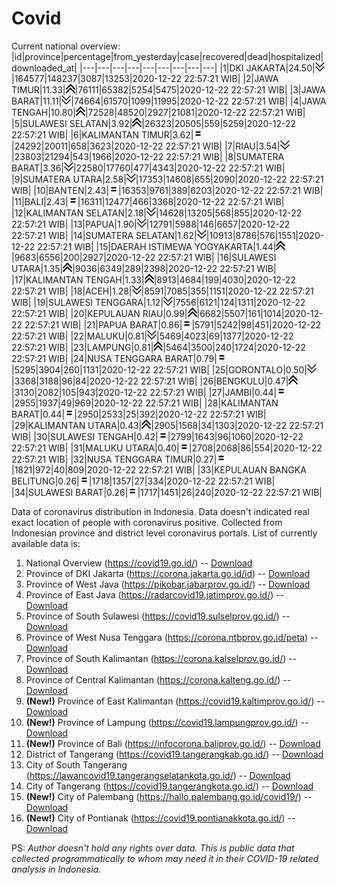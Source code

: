 # Covid
Current national overview:
|id|province|percentage|from_yesterday|case|recovered|dead|hospitalized|downloaded_at|
|---|---|---|---|---|---|---|---|---|
|1|DKI JAKARTA|24.50|![down](https://github.com/ariefrachmannn/covid/raw/master/img/rsz_down.png)|164577|148237|3087|13253|2020-12-22 22:57:21 WIB|
|2|JAWA TIMUR|11.33|![up](https://github.com/ariefrachmannn/covid/raw/master/img/rsz_img_186982.png)|76111|65382|5254|5475|2020-12-22 22:57:21 WIB|
|3|JAWA BARAT|11.11|![down](https://github.com/ariefrachmannn/covid/raw/master/img/rsz_down.png)|74664|61570|1099|11995|2020-12-22 22:57:21 WIB|
|4|JAWA TENGAH|10.80|![up](https://github.com/ariefrachmannn/covid/raw/master/img/rsz_img_186982.png)|72528|48520|2927|21081|2020-12-22 22:57:21 WIB|
|5|SULAWESI SELATAN|3.92|![up](https://github.com/ariefrachmannn/covid/raw/master/img/rsz_img_186982.png)|26323|20505|559|5259|2020-12-22 22:57:21 WIB|
|6|KALIMANTAN TIMUR|3.62|![equal](https://github.com/ariefrachmannn/covid/raw/master/img/rsz_equal.png)|24292|20011|658|3623|2020-12-22 22:57:21 WIB|
|7|RIAU|3.54|![down](https://github.com/ariefrachmannn/covid/raw/master/img/rsz_down.png)|23803|21294|543|1966|2020-12-22 22:57:21 WIB|
|8|SUMATERA BARAT|3.36|![down](https://github.com/ariefrachmannn/covid/raw/master/img/rsz_down.png)|22580|17760|477|4343|2020-12-22 22:57:21 WIB|
|9|SUMATERA UTARA|2.58|![down](https://github.com/ariefrachmannn/covid/raw/master/img/rsz_down.png)|17353|14608|655|2090|2020-12-22 22:57:21 WIB|
|10|BANTEN|2.43|![equal](https://github.com/ariefrachmannn/covid/raw/master/img/rsz_equal.png)|16353|9761|389|6203|2020-12-22 22:57:21 WIB|
|11|BALI|2.43|![equal](https://github.com/ariefrachmannn/covid/raw/master/img/rsz_equal.png)|16311|12477|466|3368|2020-12-22 22:57:21 WIB|
|12|KALIMANTAN SELATAN|2.18|![down](https://github.com/ariefrachmannn/covid/raw/master/img/rsz_down.png)|14628|13205|568|855|2020-12-22 22:57:21 WIB|
|13|PAPUA|1.90|![down](https://github.com/ariefrachmannn/covid/raw/master/img/rsz_down.png)|12791|5988|146|6657|2020-12-22 22:57:21 WIB|
|14|SUMATERA SELATAN|1.62|![down](https://github.com/ariefrachmannn/covid/raw/master/img/rsz_down.png)|10913|8786|576|1551|2020-12-22 22:57:21 WIB|
|15|DAERAH ISTIMEWA YOGYAKARTA|1.44|![up](https://github.com/ariefrachmannn/covid/raw/master/img/rsz_img_186982.png)|9683|6556|200|2927|2020-12-22 22:57:21 WIB|
|16|SULAWESI UTARA|1.35|![up](https://github.com/ariefrachmannn/covid/raw/master/img/rsz_img_186982.png)|9036|6349|289|2398|2020-12-22 22:57:21 WIB|
|17|KALIMANTAN TENGAH|1.33|![up](https://github.com/ariefrachmannn/covid/raw/master/img/rsz_img_186982.png)|8913|4684|199|4030|2020-12-22 22:57:21 WIB|
|18|ACEH|1.28|![down](https://github.com/ariefrachmannn/covid/raw/master/img/rsz_down.png)|8591|7085|355|1151|2020-12-22 22:57:21 WIB|
|19|SULAWESI TENGGARA|1.12|![down](https://github.com/ariefrachmannn/covid/raw/master/img/rsz_down.png)|7556|6121|124|1311|2020-12-22 22:57:21 WIB|
|20|KEPULAUAN RIAU|0.99|![up](https://github.com/ariefrachmannn/covid/raw/master/img/rsz_img_186982.png)|6682|5507|161|1014|2020-12-22 22:57:21 WIB|
|21|PAPUA BARAT|0.86|![equal](https://github.com/ariefrachmannn/covid/raw/master/img/rsz_equal.png)|5791|5242|98|451|2020-12-22 22:57:21 WIB|
|22|MALUKU|0.81|![down](https://github.com/ariefrachmannn/covid/raw/master/img/rsz_down.png)|5469|4023|69|1377|2020-12-22 22:57:21 WIB|
|23|LAMPUNG|0.81|![up](https://github.com/ariefrachmannn/covid/raw/master/img/rsz_img_186982.png)|5464|3500|240|1724|2020-12-22 22:57:21 WIB|
|24|NUSA TENGGARA BARAT|0.79|![equal](https://github.com/ariefrachmannn/covid/raw/master/img/rsz_equal.png)|5295|3904|260|1131|2020-12-22 22:57:21 WIB|
|25|GORONTALO|0.50|![down](https://github.com/ariefrachmannn/covid/raw/master/img/rsz_down.png)|3368|3188|96|84|2020-12-22 22:57:21 WIB|
|26|BENGKULU|0.47|![up](https://github.com/ariefrachmannn/covid/raw/master/img/rsz_img_186982.png)|3130|2082|105|943|2020-12-22 22:57:21 WIB|
|27|JAMBI|0.44|![equal](https://github.com/ariefrachmannn/covid/raw/master/img/rsz_equal.png)|2955|1937|49|969|2020-12-22 22:57:21 WIB|
|28|KALIMANTAN BARAT|0.44|![equal](https://github.com/ariefrachmannn/covid/raw/master/img/rsz_equal.png)|2950|2533|25|392|2020-12-22 22:57:21 WIB|
|29|KALIMANTAN UTARA|0.43|![up](https://github.com/ariefrachmannn/covid/raw/master/img/rsz_img_186982.png)|2905|1568|34|1303|2020-12-22 22:57:21 WIB|
|30|SULAWESI TENGAH|0.42|![equal](https://github.com/ariefrachmannn/covid/raw/master/img/rsz_equal.png)|2799|1643|96|1060|2020-12-22 22:57:21 WIB|
|31|MALUKU UTARA|0.40|![equal](https://github.com/ariefrachmannn/covid/raw/master/img/rsz_equal.png)|2708|2068|86|554|2020-12-22 22:57:21 WIB|
|32|NUSA TENGGARA TIMUR|0.27|![equal](https://github.com/ariefrachmannn/covid/raw/master/img/rsz_equal.png)|1821|972|40|809|2020-12-22 22:57:21 WIB|
|33|KEPULAUAN BANGKA BELITUNG|0.26|![equal](https://github.com/ariefrachmannn/covid/raw/master/img/rsz_equal.png)|1718|1357|27|334|2020-12-22 22:57:21 WIB|
|34|SULAWESI BARAT|0.26|![equal](https://github.com/ariefrachmannn/covid/raw/master/img/rsz_equal.png)|1717|1451|26|240|2020-12-22 22:57:21 WIB|

Data of coronavirus distribution in Indonesia. Data doesn't indicated real exact location of people with coronavirus positive. Collected from Indonesian province and district level coronavirus portals. List of currently available data is:
1. National Overview (https://covid19.go.id/) -- [Download](https://www.dropbox.com/s/66ly270fw4y76fx/covid_nasional.csv?dl=0)
2. Province of DKI Jakarta (https://corona.jakarta.go.id/id) -- [Download](https://riwayat-file-covid-19-dki-jakarta-jakartagis.hub.arcgis.com/)
3. Province of West Java (https://pikobar.jabarprov.go.id/) -- [Download](https://www.dropbox.com/s/alg0zp60fylq6cn/covid_jabar.csv?dl=0)
4. Province of East Java (https://radarcovid19.jatimprov.go.id/) -- [Download](https://www.dropbox.com/sh/e7vtgcnl4ckbvr4/AADo9UMRDZvrhHn66qTHZOvNa?dl=0)
5. Province of South Sulawesi (https://covid19.sulselprov.go.id/) -- [Download](https://www.dropbox.com/s/z5ek23lwcztj7z7/covid_sulsel.csv?dl=0)
6. Province of West Nusa Tenggara (https://corona.ntbprov.go.id/peta) -- [Download](https://www.dropbox.com/s/4p2k93n42xx0c00/covid_ntb.csv?dl=0)
7. Province of South Kalimantan (https://corona.kalselprov.go.id/) -- [Download](https://www.dropbox.com/sh/7aa2kvz8lb04pzz/AADH1Oj5oFMw2mp-D3JStPRsa?dl=0)
8. Province of Central Kalimantan (https://corona.kalteng.go.id/) -- [Download](https://www.dropbox.com/s/9q01v5r3ys2ozk4/covid_kalteng.csv?dl=0)
9. **(New!)** Province of East Kalimantan (https://covid19.kaltimprov.go.id/) -- [Download](https://www.dropbox.com/sh/qhpxj532nm80goa/AAB6ek_fp1__ieTR0TFQpfIga?dl=0)
10. **(New!)** Province of Lampung (https://covid19.lampungprov.go.id/) -- [Download](https://www.dropbox.com/s/ecuew6oa9kzwqwx/covid_lampung.csv?dl=0)
11. **(New!)** Province of Bali (https://infocorona.baliprov.go.id/) -- [Download](https://www.dropbox.com/sh/iceiwun4ufttmiu/AAC7dSRMpfTjPI1Lfzw-LeCUa?dl=0)
12. District of Tangerang (https://covid19.tangerangkab.go.id/) -- [Download](https://www.dropbox.com/sh/yxovyy6sy5bnz4p/AACZzVHinisKmz8oQWyQJ3nua?dl=0)
13. City of South Tangerang (https://lawancovid19.tangerangselatankota.go.id/) -- [Download](https://www.dropbox.com/s/zlvxo4ivswdzmle/covid_tangsel.csv?dl=0)
14. City of Tangerang (https://covid19.tangerangkota.go.id/) -- [Download](https://www.dropbox.com/s/e53224kvdrpjzy0/covid_tangkot.csv?dl=0)
15. **(New!)** City of Palembang (https://hallo.palembang.go.id/covid19/) -- [Download](https://www.dropbox.com/sh/oj17bhwhlpjht9e/AABZEG-OiaSaFvikATDx6coEa?dl=0)
16. **(New!)** City of Pontianak (https://covid19.pontianakkota.go.id/) -- [Download](https://www.dropbox.com/sh/66if3y4ly51j4sh/AADQ-zwLGa7Kz4ZzJgDw2-3na?dl=0)

PS: *Author doesn't hold any rights over data. This is public data that collected programmatically to whom may need it in their COVID-19 related analysis in Indonesia.*
